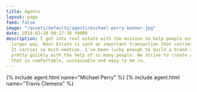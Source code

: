 ```yaml
---
title: Agents
layout: page
feed: false
image: "/assets/defaults/agents/michael-perry-banner.jpg"
date: 2018-02-20 00:17:38 +0000
description: I got into real estate with the mission to help people out in a much
  larger way. Real Estate is such an important transaction that carries so much weight.
  It carries so much emotion. I've been lucky enough to build a brand and a business
  pretty quickly with the help of so many people. We strive to create an environment
  that is comfortable, sustainable and easy to be in.
---
```

<div class="row">
  <div class="card-deck">
    {% include agent.html name="Michael Perry" %}
    {% include agent.html name="Travis Clemens" %}
  </div>
</div>
